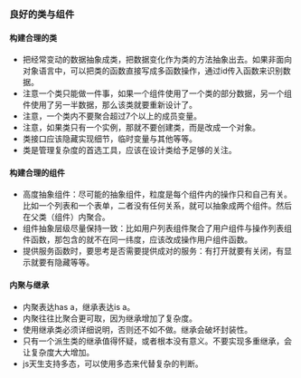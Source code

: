 ### 良好的类与组件
#### 构建合理的类
- 把经常变动的数据抽象成类，把数据变化作为类的方法抽象出去。如果非面向对象语言中，可以把类的函数直接写成多函数操作，通过id传入函数来识别数据。
- 注意一个类只能做一件事，如果一个组件使用了一个类的部分数据，另一个组件使用了另一半数据，那么该类就要重新设计了。
- 注意，一个类内不要聚合超过7个以上的成员变量。
- 注意，如果类只有一个实例，那就不要创建类，而是改成一个对象。
- 类接口应该隐藏实现细节，临时变量与其他等等。
- 类是管理复杂度的首选工具，应该在设计类给予足够的关注。
#### 构建合理的组件
- 高度抽象组件：尽可能的抽象组件，粒度是每个组件内的操作只和自己有关。比如一个列表和一个表单，二者没有任何关系，就可以抽象成两个组件。然后在父类（组件）内聚合。
- 组件抽象层级尽量保持一致：比如用户列表组件聚合了用户组件与操作列表组件函数，那包含的就不在同一纬度，应该改成操作用户组件函数。
- 提供服务函数时，要思考是否需要提供成对的服务：有打开就要有关闭，有显示就要有隐藏等等。
#### 内聚与继承
- 内聚表达has a，继承表达is a。
- 内聚往往比聚合更可取，因为继承增加了复杂度。
- 使用继承类必须详细说明，否则还不如不做。继承会破坏封装性。
- 只有一个派生类的继承值得怀疑，或者根本没有意义。不要实现多重继承，会让复杂度大大增加。
- js天生支持多态，可以使用多态来代替复杂的判断。
